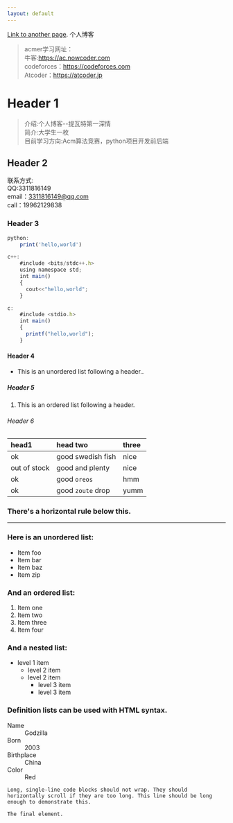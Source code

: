 ```yaml
---
layout: default
---
```


[Link to another page](./another-page.html).
    个人博客
>acmer学习网址：<br>牛客:https://ac.nowcoder.com<br>codeforces：https://codeforces.com<br>Atcoder：https://atcoder.jp

# Header 1

>介绍:个人博客--提瓦特第一深情<br>简介:大学生一枚<br>目前学习方向:Acm算法竞赛，python项目开发前后端

## Header 2
联系方式:<br>QQ:3311816149<br>email：3311816149@qq.com<br>call：19962129838

### Header 3

```js
python:
    print('hello,world')

c++:
    #include <bits/stdc++.h>
    using namespace std;
    int main()
    {
      cout<<"hello,world";
    }

c:
    #include <stdio.h>
    int main()
    {
      printf("hello,world");
    }
```

#### Header 4

*   This is an unordered list following a header..

##### Header 5

1.  This is an ordered list following a header.

###### Header 6

| head1        | head two          | three |
|:-------------|:------------------|:------|
| ok           | good swedish fish | nice  |
| out of stock | good and plenty   | nice  |
| ok           | good `oreos`      | hmm   |
| ok           | good `zoute` drop | yumm  |

### There's a horizontal rule below this.

* * *

### Here is an unordered list:

*   Item foo
*   Item bar
*   Item baz
*   Item zip

### And an ordered list:

1.  Item one
1.  Item two
1.  Item three
1.  Item four

### And a nested list:

- level 1 item
  - level 2 item
  - level 2 item
    - level 3 item
    - level 3 item

### Definition lists can be used with HTML syntax.

<dl>
<dt>Name</dt>
<dd>Godzilla</dd>
<dt>Born</dt>
<dd>2003</dd>
<dt>Birthplace</dt>
<dd>China</dd>
<dt>Color</dt>
<dd>Red</dd>
</dl>

```
Long, single-line code blocks should not wrap. They should horizontally scroll if they are too long. This line should be long enough to demonstrate this.
```

```
The final element.
```
